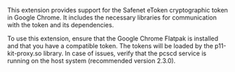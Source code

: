 <p>
This extension provides support for the Safenet eToken cryptographic token in Google Chrome. It includes the necessary libraries for communication with the token and its dependencies.
</p>
<p>
To use this extension, ensure that the Google Chrome Flatpak is installed and that you have a compatible token. The tokens will be loaded by the p11-kit-proxy.so library. In case of issues, verify that the pcscd service is running on the host system (recommended version 2.3.0).
</p>
